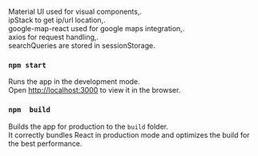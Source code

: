 Material UI used for visual components,.\
ipStack to get ip/url location,.\
google-map-react used for google maps integration,.\
axios for request handling,.\
searchQueries are stored in sessionStorage.

### `npm start`

Runs the app in the development mode.\
Open [http://localhost:3000](http://localhost:3000) to view it in the browser.

### `npm  build`
Builds the app for production to the `build` folder.\
It correctly bundles React in production mode and optimizes the build for the best performance.
